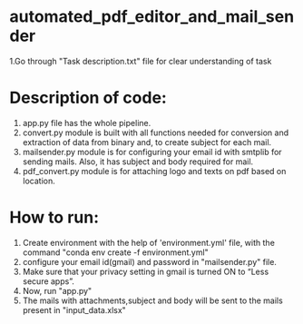 # automated_pdf_editor_and_mail_sender

  1.Go through "Task description.txt" file for clear understanding of task

# Description of code:
  1. app.py file has the whole pipeline.
  2. convert.py module is built with all functions needed for conversion and extraction of data from binary and, to create subject for each mail.
  3. mailsender.py module is for configuring your email id with smtplib for sending mails. Also, it has subject and body required for mail.
  4. pdf_convert.py module is for attaching logo and texts on pdf based on location.

# How to run:
  1. Create environment with the help of 'environment.yml' file, with the command "conda env create -f environment.yml"
  2. configure your email id(gmail) and password in "mailsender.py" file.
  3. Make sure that your privacy setting in gmail is turned ON to “Less secure apps”.
  4. Now, run "app.py"
  5. The mails with attachments,subject and body will be sent to the mails present in "input_data.xlsx"

 
